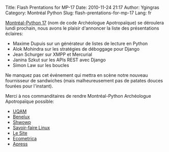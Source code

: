 Title: Flash Prentations for MP-17
Date: 2010-11-24 21:17
Author: Ygingras
Category: Montréal Python
Slug: flash-prentations-for-mp-17
Lang: fr

[Montréal-Python 17][] (nom de code Archéologue Apotropaïque) se
déroulera lundi prochain, nous avons le plaisir d'annoncer la liste des
présentations éclaires:

-   Maxime Dupuis sur un générateur de listes de lecture en Python
-   Alok Mohindra sur les stratégies de déboggage pour Django
-   Jean Schurger sur XMPP et Mercurial
-   Janina Szkut sur les APIs REST avec Django
-   Simon Law sur les boucles

Ne manquez pas cet événement qui mettra en scène notre nouveau
fournisseur de sandwiches (mais malheureusement pas de patates douces
fourées pour l'instant).

</p>
Merci à nos commanditaires de rendre Montréal-Python Archéologue
Apotropaïque possible:

-   [UQAM][]
-   [Benelux][]
-   [Shwowp][]
-   [Savoir-faire Linux][]
-   [Le Site][]
-   [Ecometrica][]
-   [Apress][]

<!--:-->

</p>

  [Montréal-Python 17]: http://montrealpython.org/fr/2010/11/mp-17/
  [UQAM]: http://uqam.ca
  [Benelux]: http://www.brasseriebenelux.com/
  [Shwowp]: http://shwowp.com/
  [Savoir-faire Linux]: http://savoirfairelinux.com/
  [Le Site]: http://lesite.ca
  [Ecometrica]: http://ecometrica.ca/
  [Apress]: http://apress.com
